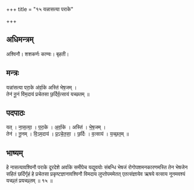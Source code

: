 +++
title = "१५ यन्नासत्या पराके"

+++
## अधिमन्त्रम्
अश्विनौ। शशकर्णः काण्वः। बृहती।

## मन्त्रः
यन्ना॑सत्या परा॒के अ॑र्वा॒के अस्ति॑ भेष॒जम् ।  
तेन॑ नू॒नं वि॑म॒दाय॑ प्रचेतसा छ॒र्दिर्व॒त्साय॑ यच्छतम् ॥

## पदपाठः
यत् । ना॒स॒त्या॒ । प॒रा॒के । अ॒र्वा॒के । अस्ति॑ । भे॒ष॒जम् ।  
तेन॑ । नू॒नम् । वि॒ऽम॒दाय॑ । प्र॒ऽचे॒त॒सा॒ । छ॒र्दिः । व॒त्साय॑ । य॒च्छ॒त॒म् ॥

## भाष्यम्
हे नासत्यावश्विनौ पराके दूरदेशे अर्वाके समीपेच यद्युवयोः संबन्धि भेषजं रोगोपशमनकारणमस्ति तेन भेषजेन सहितं छर्दिर्गृहं हे प्रचेतसा प्रकृष्टज्ञानावश्विनौ विमदाय लुप्तोपममेतत् एतत्संज्ञायेव ऋषये वत्साय नूनमवश्यं यच्छ्तं प्रयच्छ्तम् ॥ १५ ॥